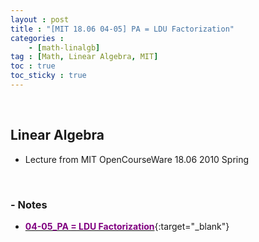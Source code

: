 ```yaml
---
layout : post
title : "[MIT 18.06 04-05] PA = LDU Factorization"
categories : 
    - [math-linalgb]
tag : [Math, Linear Algebra, MIT]
toc : true
toc_sticky : true
---
```


<br/>

## Linear Algebra

- Lecture from MIT OpenCourseWare 18.06 2010 Spring

<br/>

### - Notes

- [<span style="color:purple">**04-05_PA = LDU Factorization**</span>](https://drive.google.com/file/d/1QEJs1GXpJhXlUJrOXte6tIgswxVlgRNE/view?usp=share_link){:target="_blank"}